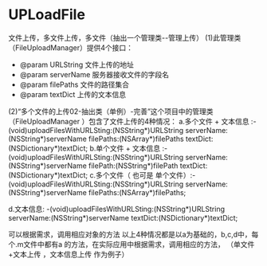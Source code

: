 # UPLoadFile
文件上传，多文件上传，多文件（抽出一个管理类--管理上传）
(1)此管理类（FileUploadManager）提供4个接口：
*  @param URLString  文件上传的地址
 *  @param serverName 服务器接收文件的字段名
 *  @param filePaths  文件的路径集合
 *  @param textDict   上传的文本信息
 
(2)“多个文件的上传02-抽出类（单例）-完善”这个项目中的管理类（FileUploadManager ）包含了文件上传的4种情况：
 a.多个文件 + 文本信息 :-(void)uploadFilesWithURLSting:(NSString*)URLString serverName:(NSString*)serverName filePaths:(NSArray*)filePaths textDict:(NSDictionary*)textDict;
 b.单个文件 + 文本信息 :-(void)uploadFilesWithURLSting:(NSString*)URLString serverName:(NSString*)serverName filePath:(NSString*)filePath textDict:(NSDictionary*)textDict;
 c.多个文件（ 也可是 单个文件）:-(void)uploadFilesWithURLSting:(NSString*)URLString serverName:(NSString*)serverName filePaths:(NSArray*)filePaths;
 
 d.文本信息:   -(void)uploadFilesWithURLSting:(NSString*)URLString serverName:(NSString*)serverName  textDict:(NSDictionary*)textDict;
 
 
 
 
 可以根据需求，调用相应对象的方法
 以上4种情况都是以a为基础的，b,c,d中，每个.m文件中都有a 的方法，在实际应用中根据需求，调用相应的方法，
 （单文件+文本上传 ，文本信息上传 作为例子）
 
